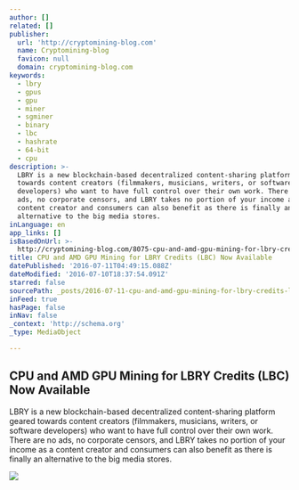 ```yaml
---
author: []
related: []
publisher:
  url: 'http://cryptomining-blog.com'
  name: Cryptomining-blog
  favicon: null
  domain: cryptomining-blog.com
keywords:
  - lbry
  - gpus
  - gpu
  - miner
  - sgminer
  - binary
  - lbc
  - hashrate
  - 64-bit
  - cpu
description: >-
  LBRY is a new blockchain-based decentralized content-sharing platform geared
  towards content creators (filmmakers, musicians, writers, or software
  developers) who want to have full control over their own work. There are no
  ads, no corporate censors, and LBRY takes no portion of your income as a
  content creator and consumers can also benefit as there is finally an
  alternative to the big media stores.
inLanguage: en
app_links: []
isBasedOnUrl: >-
  http://cryptomining-blog.com/8075-cpu-and-amd-gpu-mining-for-lbry-credits-lbc-now-available/
title: CPU and AMD GPU Mining for LBRY Credits (LBC) Now Available
datePublished: '2016-07-11T04:49:15.088Z'
dateModified: '2016-07-10T18:37:54.091Z'
starred: false
sourcePath: _posts/2016-07-11-cpu-and-amd-gpu-mining-for-lbry-credits-lbc-now-available.md
inFeed: true
hasPage: false
inNav: false
_context: 'http://schema.org'
_type: MediaObject

---
```

<article style=""><h1>CPU and AMD GPU Mining for LBRY Credits (LBC) Now Available</h1><p>LBRY is a new blockchain-based decentralized content-sharing platform geared towards content creators (filmmakers, musicians, writers, or software developers) who want to have full control over their own work. There are no ads, no corporate censors, and LBRY takes no portion of your income as a content creator and consumers can also benefit as there is finally an alternative to the big media stores.</p><img src="http://cryptomining-blog.com/wp-content/uploads/2016/07/sgminer-lbry-gpu-miner-580x301.jpg" /></article>